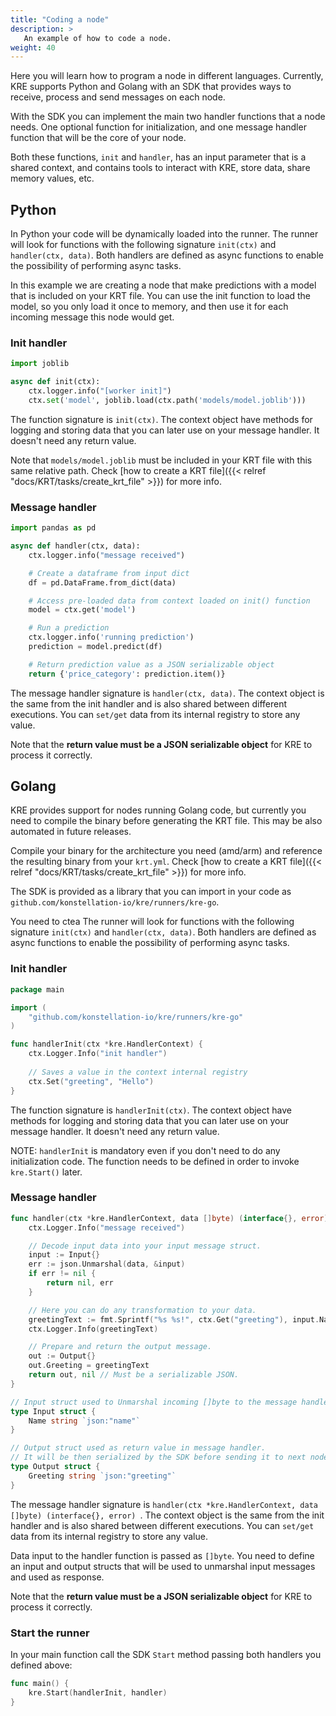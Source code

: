 ```yaml
---
title: "Coding a node"
description: >
   An example of how to code a node.
weight: 40
---
```


Here you will learn how to program a node in different languages. 
Currently, KRE supports Python and Golang with an SDK that provides ways to receive, process and send messages on each
 node.
 
With the SDK you can implement the main two handler functions that a node needs. One optional function for 
initialization, and one message handler function that will be the core of your node.

Both these functions, `init` and `handler`, has an input parameter that is a shared context, and contains tools to
interact with KRE, store data, share memory values, etc. 


## Python

In Python your code will be dynamically loaded into the runner. The runner will look for functions with the following 
signature `init(ctx)` and `handler(ctx, data)`.  Both handlers are defined as async functions to enable the possibility 
of performing async tasks.

In this example we are creating a node that make predictions with a model that is included on your KRT file. You can 
use the init function to load the model, so you only load it once to memory, and then use it for each incoming message
this node would get. 


### Init handler

```python
import joblib

async def init(ctx):
    ctx.logger.info("[worker init]")
    ctx.set('model', joblib.load(ctx.path('models/model.joblib')))
```

The function signature is `init(ctx)`. The context object have methods for logging and storing data that you 
can later use on your message handler. It doesn't need any return value.

Note that `models/model.joblib` must be included in your KRT file with this same relative path. 
Check [how to create a KRT file]({{< relref "docs/KRT/tasks/create_krt_file" >}}) for more info. 



### Message handler

```python
import pandas as pd

async def handler(ctx, data):
    ctx.logger.info("message received")

    # Create a dataframe from input dict
    df = pd.DataFrame.from_dict(data)

    # Access pre-loaded data from context loaded on init() function 
    model = ctx.get('model')

    # Run a prediction
    ctx.logger.info('running prediction')
    prediction = model.predict(df)

    # Return prediction value as a JSON serializable object
    return {'price_category': prediction.item()}
```

The message handler signature is `handler(ctx, data)`. The context object is the same from the init handler and is also 
shared between different executions. You can `set/get` data from its internal registry to store any value.

Note that the **return value must be a JSON serializable object** for KRE to process it correctly.


## Golang 

KRE provides support for nodes running Golang code, but currently you need to compile the binary before generating the 
KRT file. This may be also automated in future releases. 

Compile your binary for the architecture you need (amd/arm) and reference the resulting binary from your `krt.yml`. 
Check [how to create a KRT file]({{< relref "docs/KRT/tasks/create_krt_file" >}}) for more info. 



The SDK is provided as a library that you can import in your code as `github.com/konstellation-io/kre/runners/kre-go`.


You need to ctea The runner will look for functions with the following 
signature `init(ctx)` and `handler(ctx, data)`.  Both handlers are defined as async functions to enable the possibility 
of performing async tasks.


### Init handler

```go
package main

import (
	"github.com/konstellation-io/kre/runners/kre-go"
)

func handlerInit(ctx *kre.HandlerContext) {
	ctx.Logger.Info("init handler")
    
    // Saves a value in the context internal registry
	ctx.Set("greeting", "Hello")   
}
```

The function signature is `handlerInit(ctx)`. The context object have methods for logging and storing data that you 
can later use on your message handler. It doesn't need any return value.

NOTE: `handlerInit` is mandatory even if you don't need to do any initialization code. The function needs to be defined
in order to invoke `kre.Start()` later.


### Message handler

```go
func handler(ctx *kre.HandlerContext, data []byte) (interface{}, error) {
	ctx.Logger.Info("message received")

    // Decode input data into your input message struct.
	input := Input{}
	err := json.Unmarshal(data, &input)
	if err != nil {
		return nil, err
	}

    // Here you can do any transformation to your data.
	greetingText := fmt.Sprintf("%s %s!", ctx.Get("greeting"), input.Name)
	ctx.Logger.Info(greetingText)

    // Prepare and return the output message.
	out := Output{}
	out.Greeting = greetingText
	return out, nil // Must be a serializable JSON.
}

// Input struct used to Unmarshal incoming []byte to the message handler.
type Input struct {
	Name string `json:"name"`
}

// Output struct used as return value in message handler. 
// It will be then serialized by the SDK before sending it to next node.  
type Output struct {
	Greeting string `json:"greeting"`
}

```

The message handler signature is `handler(ctx *kre.HandlerContext, data []byte) (interface{}, error) `. The context 
object is the same from the init handler and is also shared between different executions. You can `set/get` data from
its internal registry to store any value.

Data input to the handler function is passed as `[]byte`. You need to define an input and output structs that will be 
used to unmarshal input messages and used as response.

Note that the **return value must be a JSON serializable object** for KRE to process it correctly.


### Start the runner

In your main function call the SDK `Start` method passing both handlers you defined above:

```go
func main() {
	kre.Start(handlerInit, handler)
}
```

